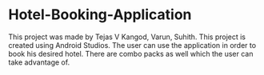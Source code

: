 # Hotel-Booking-Application
This project was made by Tejas V Kangod, Varun, Suhith. This project is created using Android Studios. The user can use the application in order to book his desired hotel. There are combo packs as well which the user can take advantage of.
